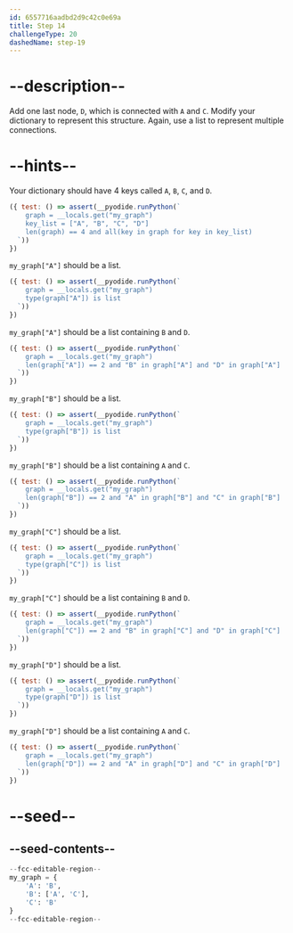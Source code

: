 ```yaml
---
id: 6557716aadbd2d9c42c0e69a
title: Step 14
challengeType: 20
dashedName: step-19
---
```


# --description--

Add one last node, `D`, which is connected with `A` and `C`. Modify your dictionary to represent this structure. Again, use a list to represent multiple connections.

# --hints--

Your dictionary should have 4 keys called `A`, `B`, `C`, and `D`.

```js
({ test: () => assert(__pyodide.runPython(`
    graph = __locals.get("my_graph")
    key_list = ["A", "B", "C", "D"]
    len(graph) == 4 and all(key in graph for key in key_list)
  `))
})
```

`my_graph["A"]` should be a list.

```js
({ test: () => assert(__pyodide.runPython(`
    graph = __locals.get("my_graph")
    type(graph["A"]) is list
  `))
})
```

`my_graph["A"]` should be a list containing `B` and `D`.

```js
({ test: () => assert(__pyodide.runPython(`
    graph = __locals.get("my_graph")
    len(graph["A"]) == 2 and "B" in graph["A"] and "D" in graph["A"]
  `))
})
```

`my_graph["B"]` should be a list.

```js
({ test: () => assert(__pyodide.runPython(`
    graph = __locals.get("my_graph")
    type(graph["B"]) is list
  `))
})
```

`my_graph["B"]` should be a list containing `A` and `C`.

```js
({ test: () => assert(__pyodide.runPython(`
    graph = __locals.get("my_graph")
    len(graph["B"]) == 2 and "A" in graph["B"] and "C" in graph["B"]
  `))
})
```

`my_graph["C"]` should be a list.

```js
({ test: () => assert(__pyodide.runPython(`
    graph = __locals.get("my_graph")
    type(graph["C"]) is list
  `))
})
```

`my_graph["C"]` should be a list containing `B` and `D`.

```js
({ test: () => assert(__pyodide.runPython(`
    graph = __locals.get("my_graph")
    len(graph["C"]) == 2 and "B" in graph["C"] and "D" in graph["C"]
  `))
})
```

`my_graph["D"]` should be a list.

```js
({ test: () => assert(__pyodide.runPython(`
    graph = __locals.get("my_graph")
    type(graph["D"]) is list
  `))
})
```

`my_graph["D"]` should be a list containing `A` and `C`.

```js
({ test: () => assert(__pyodide.runPython(`
    graph = __locals.get("my_graph")
    len(graph["D"]) == 2 and "A" in graph["D"] and "C" in graph["D"]
  `))
})
```

# --seed--

## --seed-contents--

```py
--fcc-editable-region--
my_graph = {
    'A': 'B',
    'B': ['A', 'C'],
    'C': 'B'
}
--fcc-editable-region--
```
